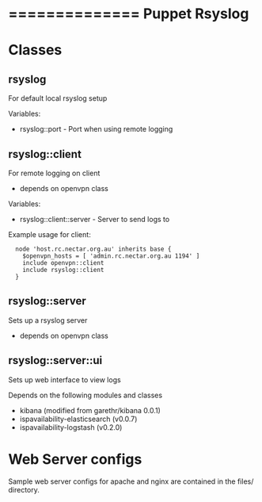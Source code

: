 ==============
Puppet Rsyslog
==============

Classes
=======

rsyslog
-------
For default local rsyslog setup

Variables:
 * rsyslog::port - Port when using remote logging

rsyslog::client
---------------
For remote logging on client
 - depends on openvpn class

Variables:
 * rsyslog::client::server - Server to send logs to

Example usage for client:
```puppet
  node 'host.rc.nectar.org.au' inherits base {
    $openvpn_hosts = [ 'admin.rc.nectar.org.au 1194' ]
    include openvpn::client
    include rsyslog::client
  }
```
rsyslog::server
---------------
Sets up a rsyslog server
 - depends on openvpn class


rsyslog::server::ui
-------------------
Sets up web interface to view logs

Depends on the following modules and classes
 * kibana (modified from garethr/kibana 0.0.1)
 * ispavailability-elasticsearch (v0.0.7)
 * ispavailability-logstash (v0.2.0)


Web Server configs
=======
Sample web server configs for apache and nginx are contained in the files/ directory.
